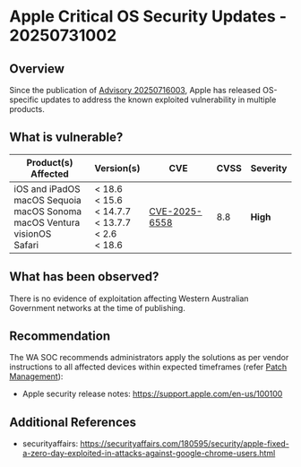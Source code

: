 # Apple Critical OS Security Updates - 20250731002

## Overview

Since the publication of [Advisory 20250716003](https://soc.cyber.wa.gov.au/advisories/20250716003-Google-Chrome-Zero-Day-Vulnerability/), Apple has released OS-specific updates to address the known exploited vulnerability in multiple products.

## What is vulnerable?

| Product(s) Affected                                                                              | Version(s)                                                           | CVE                                                             | CVSS | Severity |
| ------------------------------------------------------------------------------------------------ | -------------------------------------------------------------------- | --------------------------------------------------------------- | ---- | -------- |
| iOS and iPadOS <br> macOS Sequoia <br> macOS Sonoma <br> macOS Ventura <br> visionOS <br> Safari | < 18.6 <br> < 15.6 <br> < 14.7.7 <br> < 13.7.7<br> < 2.6 <br> < 18.6 | [CVE-2025-6558](https://nvd.nist.gov/vuln/detail/CVE-2025-6558) | 8.8  | **High** |

## What has been observed?

There is no evidence of exploitation affecting Western Australian Government networks at the time of publishing.

## Recommendation

The WA SOC recommends administrators apply the solutions as per vendor instructions to all affected devices within expected timeframes (refer [Patch Management](../guidelines/patch-management.md)):

- Apple security release notes: <https://support.apple.com/en-us/100100>

## Additional References

- securityaffairs: <https://securityaffairs.com/180595/security/apple-fixed-a-zero-day-exploited-in-attacks-against-google-chrome-users.html>
